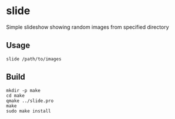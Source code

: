 # slide
Simple slideshow showing random images from specified directory

## Usage

```
slide /path/to/images
```

## Build

```
mkdir -p make
cd make
qmake ../slide.pro
make
sudo make install
```
